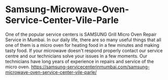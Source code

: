 # Samsung-Microwave-Oven-Service-Center-Vile-Parle
One of the popular service centers is SAMSUNG  Grill Micro Oven Repair Service in Mumbai. In our daily life, there are so many useful things that all one of them is a micro oven for heating food in a few minutes and making tasty food. If your microwave doesn't respond properly contact our service centre and our technicians solve your issues in a few moments. Our technicians have long years of experience in repairs and service of the micro oven.   https://samsung-servicecenterinmumbai.com/samsung-microwave-oven-service-center-vile-parle/
